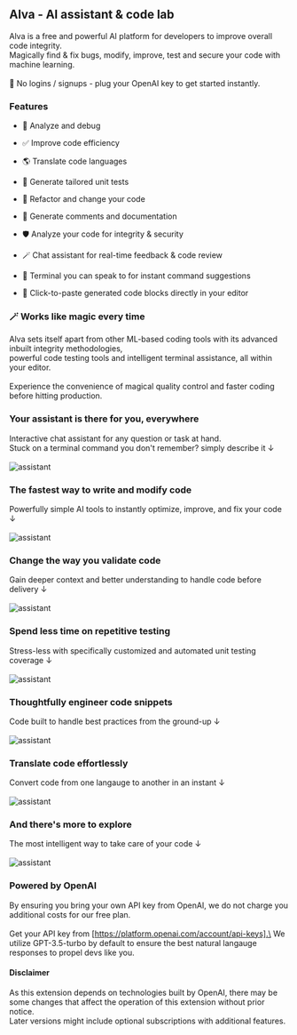 
## Alva - AI assistant & code lab

Alva is a free and powerful AI platform for developers to improve overall code integrity.\
Magically find & fix bugs, modify, improve, test and secure your code with machine learning.\
\
🔌 No logins / signups - plug your OpenAI key to get started instantly.

### Features

- 🔬 Analyze and debug

- ✅ Improve code efficiency

- 🌎 Translate code languages

- 🧪 Generate tailored unit tests

- 🔄 Refactor and change your code

- 💬 Generate comments and documentation

- 🛡️ Analyze your code for integrity & security

- 🪄 Chat assistant for real-time feedback & code review

- 🤖 Terminal you can speak to for instant command suggestions
  
- 💫 Click-to-paste generated code blocks directly in your editor

 
### 🪄 Works like magic every time

Alva sets itself apart from other ML-based coding tools with its advanced inbuilt integrity methodologies,\
powerful code testing tools and intelligent terminal assistance, all within your editor.\
\
Experience the convenience of magical quality control and faster coding before hitting production.

### Your assistant is there for you, everywhere

Interactive chat assistant for any question or task at hand.\
Stuck on a terminal command you don't remember? simply describe it ↓\
\
<img  src="https://cdn.statically.io/gh/devyguy20/alva-content/main/frame1.png" alt="assistant" style="display: block; margin-right: auto; margin-left: auto; "  />

### The fastest way to write and modify code

Powerfully simple AI tools to instantly optimize, improve, and fix your code ↓\
\
<img  src="https://cdn.statically.io/gh/devyguy20/alva-content/main/frame2.png" alt="assistant" style="display: block; margin-right: auto; margin-left: auto; "  />

### Change the way you validate code

Gain deeper context and better understanding to handle code before delivery ↓\
\
<img  src="https://cdn.statically.io/gh/devyguy20/alva-content/main/frame3.png" alt="assistant" style="display: block; margin-right: auto; margin-left: auto; "  />

  

### Spend less time on repetitive testing

Stress-less with specifically customized and automated unit testing coverage ↓\
\
<img  src="https://cdn.statically.io/gh/devyguy20/alva-content/main/frame4.png" alt="assistant" style="display: block; margin-right: auto; margin-left: auto; "  />

  

### Thoughtfully engineer code snippets

Code built to handle best practices from the ground-up ↓\
\
<img  src="https://cdn.statically.io/gh/devyguy20/alva-content/main/frame5.png" alt="assistant" style="display: block; margin-right: auto; margin-left: auto; "  />

  

### Translate code effortlessly

Convert code from one langauge to another in an instant ↓\
\
<img  src="https://cdn.statically.io/gh/devyguy20/alva-content/main/frame6.png" alt="assistant" style="display: block; margin-right: auto; margin-left: auto; "  />

  

### And there's more to explore

The most intelligent way to take care of your code ↓\
\
<img  src="https://cdn.statically.io/gh/devyguy20/alva-content/main/frame7.png" alt="assistant" style="display: block; margin-right: auto; margin-left: auto; "  />

  

### Powered by OpenAI

By ensuring you bring your own API key from OpenAI, we do not charge you additional costs for our free plan.\
\
Get your API key from [https://platform.openai.com/account/api-keys].\
We utilize GPT-3.5-turbo by default to ensure the best natural langauge responses to propel devs like you.

#### Disclaimer

As this extension depends on technologies built by OpenAI, there may be some changes that affect the operation of this extension without prior notice.\
Later versions might include optional subscriptions with additional features.